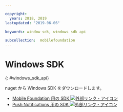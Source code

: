 ```yaml
---

copyright:
  years: 2018, 2019
lastupdated: "2019-06-06"

keywords: window sdk, windows sdk api

subcollection:  mobilefoundation
---
```


#	Windows SDK
{: #windows_sdk_api}

nuget から Windows SDK をダウンロードします。

* [Mobile Foundation 用の SDK ![外部リンク・アイコン](../../icons/launch-glyph.svg "外部リンク・アイコン")](https://www.nuget.org/packages/IBM.MobileFirstPlatformFoundation/)
* [Push Notifications 用の SDK ![外部リンク・アイコン](../../icons/launch-glyph.svg "外部リンク・アイコン")](https://www.nuget.org/packages/IBM.MobileFirstPlatformFoundationPush/)
